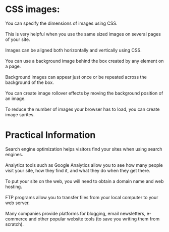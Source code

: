 # CSS images:
 You can specify the dimensions of images using CSS.
 <br>
 <br>
 This is very helpful when you use the same sized images on several pages of your site.
 <br>
 <br>
 Images can be aligned both horizontally and vertically using CSS.
 <br>
 <br>
 You can use a background image behind the box created by any element on a page.
 <br>
 <br>
 Background images can appear just once or be repeated across the background of the box.
 <br>
 <br>
 You can create image rollover effects by moving the background position of an image.
 <br>
 <br>
 To reduce the number of images your browser has to load, you can create image sprites.


# Practical Information

 Search engine optimization helps visitors find your sites when using search engines.
 <br>
 <br>
 Analytics tools such as Google Analytics allow you to see how many people visit your site, how they find it, and what they do when they get there.
 <br>
 <br>
 To put your site on the web, you will need to obtain a domain name and web hosting.
 <br>
 <br>
 FTP programs allow you to transfer files from your local computer to your web server.
 <br>
 <br>
 Many companies provide platforms for blogging, email newsletters, e-commerce and other popular website tools (to save you writing them from scratch).